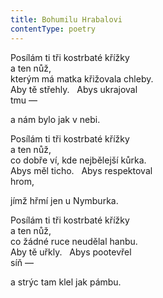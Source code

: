 ```yaml
---
title: Bohumilu Hrabalovi
contentType: poetry
---
```


<section>

Posílám ti tři kostrbaté křížky  
a ten nůž,  
kterým má matka křižovala chleby.  
Aby tě střehly.   Abys ukrajoval  
tmu —

a nám bylo jak v nebi.

Posílám ti tři kostrbaté křížky  
a ten nůž,  
co dobře ví, kde nejbělejší kůrka.  
Abys měl ticho.   Abys respektoval  
hrom,

jímž hřmí jen u Nymburka.

Posílám ti tři kostrbaté křížky  
a ten nůž,  
co žádné ruce neudělal hanbu.  
Aby tě uřkly.   Abys pootevřel  
síň —

a strýc tam klel jak pámbu.

</section>
